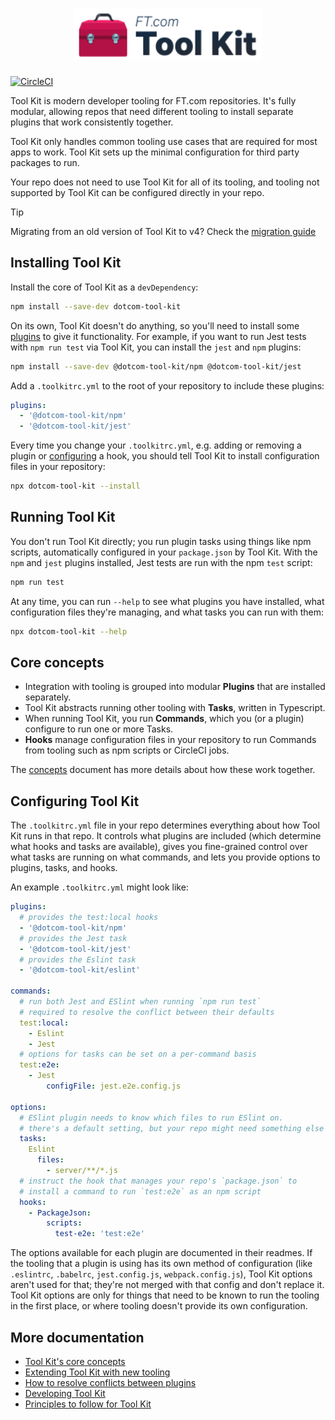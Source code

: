 <h1 align="center">
   <img alt="FT.com Tool Kit" src="etc/logo.svg" width="300">
</h1>

[![CircleCI](https://dl.circleci.com/status-badge/img/gh/Financial-Times/dotcom-tool-kit/tree/main.svg?style=svg)](https://dl.circleci.com/status-badge/redirect/gh/Financial-Times/dotcom-tool-kit/tree/main)

Tool Kit is modern developer tooling for FT.com repositories. It's fully modular, allowing repos that need different tooling to install separate plugins that work consistently together.

Tool Kit only handles common tooling use cases that are required for most apps to work. Tool Kit sets up the minimal configuration for third party packages to run.

Your repo does not need to use Tool Kit for all of its tooling, and tooling not supported by Tool Kit can be configured directly in your repo.

> [!TIP]
> Migrating from an old version of Tool Kit to v4? Check the [migration guide](./docs/migration-guides/v4.md)

## Installing Tool Kit

Install the core of Tool Kit as a `devDependency`:

```sh
npm install --save-dev dotcom-tool-kit
```

On its own, Tool Kit doesn't do anything, so you'll need to install some [plugins](./plugins) to give it functionality. For example, if you want to run Jest tests with `npm run test` via Tool Kit, you can install the `jest` and `npm` plugins:

```sh
npm install --save-dev @dotcom-tool-kit/npm @dotcom-tool-kit/jest
```

Add a `.toolkitrc.yml` to the root of your repository to include these plugins:

```yml
plugins:
  - '@dotcom-tool-kit/npm'
  - '@dotcom-tool-kit/jest'
```

Every time you change your `.toolkitrc.yml`, e.g. adding or removing a plugin or [configuring](#configuring-tool-kit) a hook, you should tell Tool Kit to install configuration files in your repository:

```sh
npx dotcom-tool-kit --install
```

## Running Tool Kit

You don't run Tool Kit directly; you run plugin tasks using things like npm scripts, automatically configured in your `package.json` by Tool Kit. With the `npm` and `jest` plugins installed, Jest tests are run with the npm `test` script:

```sh
npm run test
```

At any time, you can run `--help` to see what plugins you have installed, what configuration files they're managing, and what tasks you can run with them:

```sh
npx dotcom-tool-kit --help
```

## Core concepts

- Integration with tooling is grouped into modular **Plugins** that are installed separately.
- Tool Kit abstracts running other tooling with **Tasks**, written in Typescript.
- When running Tool Kit, you run **Commands**, which you (or a plugin) configure to run one or more Tasks.
- **Hooks** manage configuration files in your repository to run Commands from tooling such as npm scripts or CircleCI jobs.

The [concepts](./docs/concepts.md) document has more details about how these work together.

## Configuring Tool Kit

The `.toolkitrc.yml` file in your repo determines everything about how Tool Kit runs in that repo. It controls what plugins are included (which determine what hooks and tasks are available), gives you fine-grained control over what tasks are running on what commands, and lets you provide options to plugins, tasks, and hooks.

An example `.toolkitrc.yml` might look like:

```yml
plugins:
  # provides the test:local hooks
  - '@dotcom-tool-kit/npm'
  # provides the Jest task
  - '@dotcom-tool-kit/jest'
  # provides the Eslint task
  - '@dotcom-tool-kit/eslint'

commands:
  # run both Jest and ESlint when running `npm run test`
  # required to resolve the conflict between their defaults
  test:local:
    - Eslint
    - Jest
  # options for tasks can be set on a per-command basis
  test:e2e:
    - Jest
        configFile: jest.e2e.config.js

options:
  # ESlint plugin needs to know which files to run ESlint on.
  # there's a default setting, but your repo might need something else
  tasks:
    Eslint
      files:
        - server/**/*.js
  # instruct the hook that manages your repo's `package.json` to
  # install a command to run `test:e2e` as an npm script
  hooks:
    - PackageJson:
        scripts:
          test-e2e: 'test:e2e'
```

The options available for each plugin are documented in their readmes. If the tooling that a plugin is using has its own method of configuration (like `.eslintrc`, `.babelrc`, `jest.config.js`, `webpack.config.js`), Tool Kit options aren't used for that; they're not merged with that config and don't replace it. Tool Kit options are only for things that need to be known to run the tooling in the first place, or where tooling doesn't provide its own configuration.

## More documentation

- [Tool Kit's core concepts](./docs/concepts.md)
- [Extending Tool Kit with new tooling](./docs/extending-tool-kit.md)
- [How to resolve conflicts between plugins](./docs/resolving-plugin-conflicts.md)
- [Developing Tool Kit](./docs/developing-tool-kit.md)
- [Principles to follow for Tool Kit](./docs/tool-kit-principles.md)
